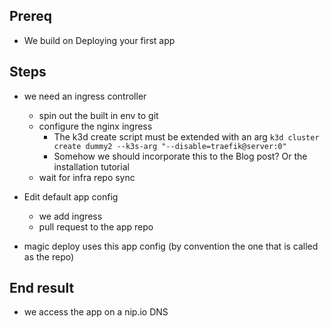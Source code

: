 ## Prereq
- We build on Deploying your first app

## Steps
- we need an ingress controller
  - spin out the built in env to git
  - configure the nginx ingress
    - The k3d create script must be extended with an arg `k3d cluster create dummy2 --k3s-arg "--disable=traefik@server:0"`
    - Somehow we should incorporate this to the Blog post? Or the installation tutorial
  - wait for infra repo sync

- Edit default app config
  - we add ingress
  - pull request to the app repo

- magic deploy uses this app config (by convention the one that is called as the repo)

## End result
- we access the app on a nip.io DNS
